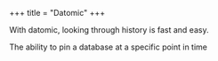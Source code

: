 +++
title = "Datomic"
+++

With datomic, looking through history is fast and easy.

The ability to pin a database at a specific point in time

